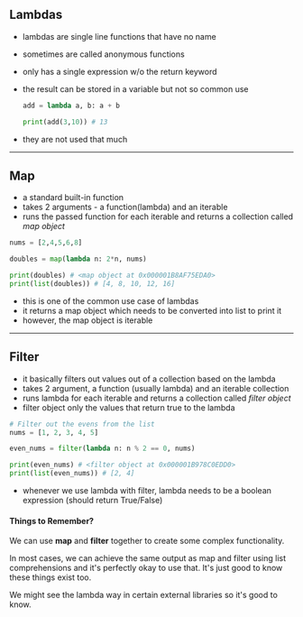 ## Lambdas

- lambdas are single line functions that have no name
- sometimes are called anonymous functions
- only has a single expression w/o the return keyword
- the result can be stored in a variable but not so common use

  ```py
  add = lambda a, b: a + b

  print(add(3,10)) # 13
  ```

- they are not used that much

---

## Map

- a standard built-in function
- takes 2 arguments - a function(lambda) and an iterable
- runs the passed function for each iterable and returns a collection called _map object_

```py
nums = [2,4,5,6,8]

doubles = map(lambda n: 2*n, nums)

print(doubles) # <map object at 0x000001B8AF75EDA0>
print(list(doubles)) # [4, 8, 10, 12, 16]
```

- this is one of the common use case of lambdas
- it returns a map object which needs to be converted into list to print it
- however, the map object is iterable

---

## Filter

- it basically filters out values out of a collection based on the lambda
- takes 2 argument, a function (usually lambda) and an iterable collection
- runs lambda for each iterable and returns a collection called _filter object_
- filter object only the values that return true to the lambda

```py
# Filter out the evens from the list
nums = [1, 2, 3, 4, 5]

even_nums = filter(lambda n: n % 2 == 0, nums)

print(even_nums) # <filter object at 0x000001B978C0EDD0>
print(list(even_nums)) # [2, 4]
```

- whenever we use lambda with filter, lambda needs to be a boolean expression (should return True/False)

#### Things to Remember?

We can use **map** and **filter** together to create some complex functionality.

In most cases, we can achieve the same output as map and filter using list comprehensions and it's perfectly okay to use that.
It's just good to know these things exist too.

We might see the lambda way in certain external libraries so it's good to know.
